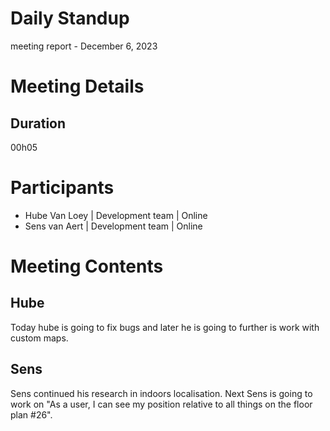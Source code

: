 # Daily Standup
meeting report - December 6, 2023

# Meeting Details
## Duration
00h05

# Participants
- Hube Van Loey | Development team | Online
- Sens van Aert | Development team | Online

# Meeting Contents
## Hube
Today hube is going to fix bugs and later he is going to further is work with custom maps.

## Sens
Sens continued his research in indoors localisation. Next Sens is going to work on "As a user, I can see my position relative to all things on the floor plan #26".
